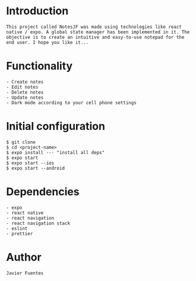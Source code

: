 # Introduction

```
This project called NotesJF was made using technologies like react native / expo. A global state manager has been implemented in it. The objective is to create an intuitive and easy-to-use notepad for the end user. I hope you like it...
```

# Functionality

```
- Create notes
- Edit notes
- Delete notes
- Update notes
- Dark mode according to your cell phone settings
```

# Initial configuration

```
$ git clone
$ cd <project-name>
$ expo install --- "install all deps"
$ expo start
$ expo start --ios
$ expo start --android
```

# Dependencies

```
- expo
- react native
- react navigation
- react navigation stack
- eslint
- prettier

```

# Author

```
Javier Fuentes
```
